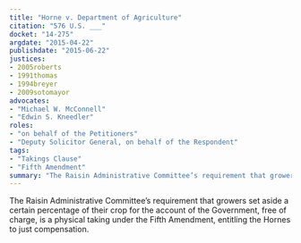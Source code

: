 ```yaml
---
title: "Horne v. Department of Agriculture"
citation: "576 U.S. ___"
docket: "14-275"
argdate: "2015-04-22"
publishdate: "2015-06-22"
justices:
- 2005roberts
- 1991thomas
- 1994breyer
- 2009sotomayor
advocates:
- "Michael W. McConnell"
- "Edwin S. Kneedler"
roles:
- "on behalf of the Petitioners"
- "Deputy Solicitor General, on behalf of the Respondent"
tags:
- "Takings Clause"
- "Fifth Amendment"
summary: "The Raisin Administrative Committee’s requirement that growers set aside a certain percentage of their crop for the account of the Government, free of charge, is a physical taking under the Fifth Amendment, entitling the Hornes to just compensation."
---
```

The Raisin Administrative Committee’s requirement that growers set aside a certain percentage of their crop for the account of the Government, free of charge, is a physical taking under the Fifth Amendment, entitling the Hornes to just compensation.

